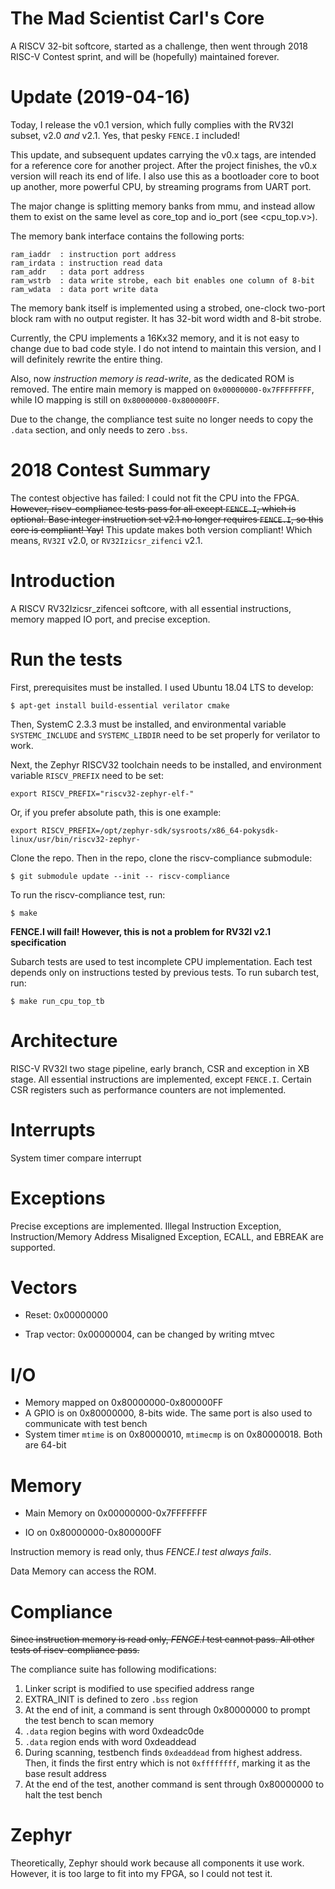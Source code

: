 # The Mad Scientist Carl's Core

A RISCV 32-bit softcore, started as a challenge, then went through 2018 RISC-V Contest sprint,
and will be (hopefully) maintained forever.

# Update (2019-04-16)

Today, I release the v0.1 version, which fully complies with the RV32I subset, v2.0 _and_ v2.1.
Yes, that pesky `FENCE.I` included!

This update, and subsequent updates carrying the v0.x tags, are intended for a reference core for another project.
After the project finishes, the v0.x version will reach its end of life.
I also use this as a bootloader core to boot up another, more powerful CPU, by streaming programs from UART port.

The major change is splitting memory banks from mmu, and instead allow them to exist on the same level as
core_top and io_port (see <cpu_top.v>).

The memory bank interface contains the following ports:

```
ram_iaddr  : instruction port address
ram_irdata : instruction read data
ram_addr   : data port address
ram_wstrb  : data write strobe, each bit enables one column of 8-bit
ram_wdata  : data port write data
```

The memory bank itself is implemented using a strobed, one-clock two-port block ram with no output register.
It has 32-bit word width and 8-bit strobe.

Currently, the CPU implements a 16Kx32 memory, and it is not easy to change due to bad code style.
I do not intend to maintain this version, and I will definitely rewrite the entire thing.

Also, now _instruction memory is read-write_, as the dedicated ROM is removed.
The entire main memory is mapped on `0x00000000-0x7FFFFFFFF`, while IO mapping is still on `0x80000000-0x800000FF`.

Due to the change, the compliance test suite no longer needs to copy the `.data` section, 
and only needs to zero `.bss`.

# 2018 Contest Summary

The contest objective has failed: I could not fit the CPU into the FPGA. <del>However,
riscv-compliance tests pass for all except `FENCE.I`, which is optional. </del>
<del>Base integer instruction set v2.1 no longer requires `FENCE.I`, so this core is compliant! Yay!</del>
This update makes both version compliant! Which means, `RV32I` v2.0, or `RV32Izicsr_zifenci` v2.1.

# Introduction

A RISCV RV32Izicsr_zifencei softcore, with all essential instructions, memory mapped IO port, and precise exception.

# Run the tests

First, prerequisites must be installed. I used Ubuntu 18.04 LTS to develop:

```
$ apt-get install build-essential verilator cmake
```

Then, SystemC 2.3.3 must be installed, and environmental variable `SYSTEMC_INCLUDE`
and `SYSTEMC_LIBDIR` need to be set properly for verilator to work.

Next, the Zephyr RISCV32 toolchain needs to be installed, and environment
variable `RISCV_PREFIX` need to be set:

```
export RISCV_PREFIX="riscv32-zephyr-elf-"
```

Or, if you prefer absolute path, this is one example:

```
export RISCV_PREFIX=/opt/zephyr-sdk/sysroots/x86_64-pokysdk-linux/usr/bin/riscv32-zephyr-
```

Clone the repo. Then in the repo, clone the riscv-compliance submodule:


```
$ git submodule update --init -- riscv-compliance
```

To run the riscv-compliance test, run:

```
$ make
```

**FENCE.I will fail! However, this is not a problem for RV32I v2.1 specification**

Subarch tests are used to test incomplete CPU implementation. Each test
depends only on instructions tested by previous tests.
To run subarch test, run:

```
$ make run_cpu_top_tb
```

# Architecture

RISC-V RV32I two stage pipeline, early branch, CSR and exception in XB
stage. All essential instructions are implemented, except `FENCE.I`. Certain CSR
registers such as performance counters are not implemented.

# Interrupts

System timer compare interrupt

# Exceptions

Precise exceptions are implemented. Illegal Instruction Exception,
Instruction/Memory Address Misaligned Exception, ECALL, and EBREAK
 are supported.

# Vectors

- Reset: 0x00000000

- Trap vector: 0x00000004, can be changed by writing mtvec

# I/O

- Memory mapped on 0x80000000-0x800000FF
- A GPIO is on 0x80000000, 8-bits wide. The same port is also used to communicate with
  test bench
- System timer `mtime` is on 0x80000010, `mtimecmp` is on 0x80000018. Both are 64-bit

# Memory

- Main Memory on 0x00000000-0x7FFFFFFF

- IO on 0x80000000-0x800000FF

Instruction memory is read only, thus _FENCE.I test always fails_.

Data Memory can access the ROM. 

# Compliance

<del>Since instruction memory is read only, _FENCE.I_ test cannot pass. All other tests
of riscv-compliance pass.</del>

The compliance suite has following modifications:

1. Linker script is modified to use specified address range
2. EXTRA\_INIT is defined to zero `.bss` region
3. At the end of init, a command is sent through 0x80000000 
  to prompt the test bench to scan memory
4. `.data` region begins with word 0xdeadc0de
5. `.data` region ends with word 0xdeaddead
6. During scanning, testbench finds `0xdeaddead` from highest address.
  Then, it finds the first entry which is not `0xffffffff`, marking it
  as the base result address
7. At the end of the test, another command is sent through 0x80000000
  to halt the test bench

# Zephyr

Theoretically, Zephyr should work because all components it use work. However,
it is too large to fit into my FPGA, so I could not test it.

